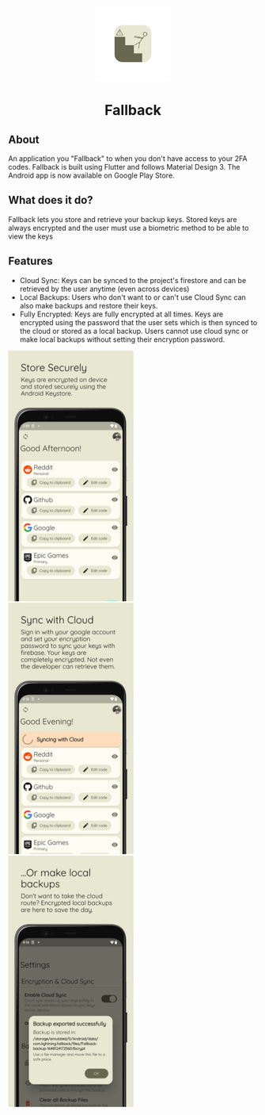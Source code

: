 <div align="center">
    <img src="readme_assets/fallback_squircle_logo.png" alt="logo" width="150" height="150"/>
    <h1>Fallback</h1>
</div>
<div>
    <h2>About</h2>
    <p>An application you "Fallback" to when you don't have access to your 2FA codes. Fallback is built using Flutter and follows Material Design 3. The Android app is now available on Google Play Store.</p>
</div>

<div>
    <h2>What does it do?</h2>
    <p>Fallback lets you store and retrieve your backup keys. Stored keys are always encrypted and the user must use a biometric method to be able to view the keys</p>
</div>

<div>
    <h2>Features</h2>
    <ul>
        <li>Cloud Sync: Keys can be synced to the project's firestore and can be retrieved by the user anytime (even across devices)</li>
        <li>Local Backups: Users who don't want to or can't use Cloud Sync can also make backups and restore their keys.</li>
        <li>Fully Encrypted: Keys are fully encrypted at all times. Keys are encrypted using the password that the user sets which is then synced to the cloud or stored as a local backup. Users cannot use cloud sync or make local backups without setting their encryption password.</li>
    </ul>
</div>

<div>
    <img src="readme_assets/store_securely.png" alt="store_securely" width="253.333" height="506.666"/>
    <img src="readme_assets/cloud_sync.png" alt="store_securely" width="253.333" height="506.666"/>
    <img src="readme_assets/local_backups.png" alt="store_securely" width="253.333" height="506.666"/>
</div>

